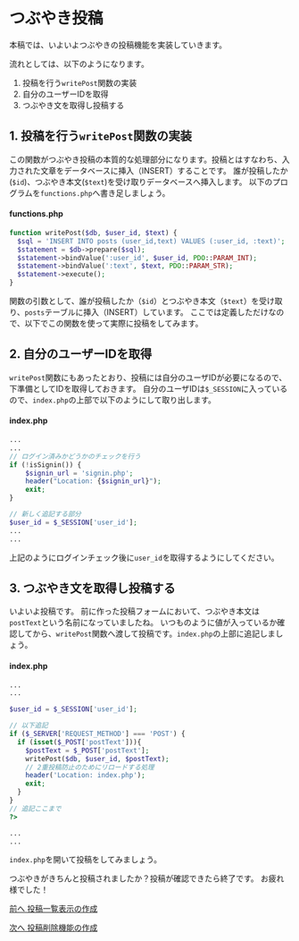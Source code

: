 # つぶやき投稿
本稿では、いよいよつぶやきの投稿機能を実装していきます。

流れとしては、以下のようになります。

1. 投稿を行う`writePost`関数の実装
1. 自分のユーザーIDを取得
1. つぶやき文を取得し投稿する

## 1. 投稿を行う`writePost`関数の実装

この関数がつぶやき投稿の本質的な処理部分になります。投稿とはすなわち、入力された文章をデータベースに挿入（INSERT）することです。
誰が投稿したか(`$id`)、つぶやき本文(`$text`)を受け取りデータベースへ挿入します。
以下のプログラムを`functions.php`へ書き足しましょう。

#### functions.php

```php
function writePost($db, $user_id, $text) {
  $sql = 'INSERT INTO posts (user_id,text) VALUES (:user_id, :text)';
  $statement = $db->prepare($sql);
  $statement->bindValue(':user_id', $user_id, PDO::PARAM_INT);
  $statement->bindValue(':text', $text, PDO::PARAM_STR);
  $statement->execute();
}

```

関数の引数として、誰が投稿したか（`$id`）とつぶやき本文（`$text`）を受け取り、`posts`テーブルに挿入（INSERT）しています。
ここでは定義しただけなので、以下でこの関数を使って実際に投稿をしてみます。

## 2. 自分のユーザーIDを取得

`writePost`関数にもあったとおり、投稿には自分のユーザIDが必要になるので、下準備としてIDを取得しておきます。
自分のユーザIDは`$_SESSION`に入っているので、`index.php`の上部で以下のようにして取り出します。

#### index.php

```php
...
...
// ログイン済みかどうかのチェックを行う
if (!isSignin()) {
    $signin_url = 'signin.php';
    header("Location: {$signin_url}");
    exit;
}

// 新しく追記する部分
$user_id = $_SESSION['user_id'];
...
...
```

上記のようにログインチェック後に`user_id`を取得するようにしてください。

## 3. つぶやき文を取得し投稿する

いよいよ投稿です。
前に作った投稿フォームにおいて、つぶやき本文は`postText`という名前になっていましたね。
いつものように値が入っているか確認してから、`writePost`関数へ渡して投稿です。`index.php`の上部に追記しましょう。

#### index.php

```php
...
...

$user_id = $_SESSION['user_id'];

// 以下追記
if ($_SERVER['REQUEST_METHOD'] === 'POST') {
  if (isset($_POST['postText'])){
    $postText = $_POST['postText'];
    writePost($db, $user_id, $postText);
    // 2重投稿防止のためにリロードする処理
    header('Location: index.php');
    exit;
  }
}
// 追記ここまで
?>

...
...
```

`index.php`を開いて投稿をしてみましょう。

つぶやきがきちんと投稿されましたか？投稿が確認できたら終了です。
お疲れ様でした！
 
[前へ 投稿一覧表示の作成](../../autumn/timeline/timeline.md)
 
[次へ 投稿削除機能の作成](../../autumn/deletePost/deletePost.md)

